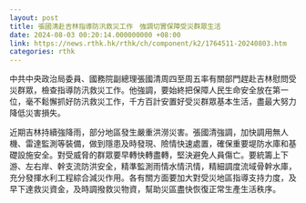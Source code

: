 ```yaml
---
layout: post
title: 張國清赴吉林指導防汛救災工作　強調切實保障受災群眾生活
date: 2024-08-03 00:20:14.000000000 +08:00
link: https://news.rthk.hk/rthk/ch/component/k2/1764511-20240803.htm
categories: rthk
---
```


中共中央政治局委員、國務院副總理張國清周四至周五率有關部門趕赴吉林慰問受災群眾，檢查指導防汛救災工作。他強調，要始終把保障人民生命安全放在第一位，毫不鬆懈抓好防汛救災工作，千方百計安置好受災群眾基本生活，盡最大努力降低災害損失。

近期吉林持續強降雨，部分地區發生嚴重洪澇災害。張國清強調，加快調用無人機、雷達監測等裝備，做到隱患及時發現、險情快速處置，確保重要堤防水庫和基礎設施安全。對受威脅的群眾要早轉快轉盡轉，堅決避免人員傷亡。要統籌上下游、左右岸、幹支流防洪安全，精準監測雨情水情汛情，精細調度流域骨幹水庫，充分發揮水利工程綜合減災作用。各有關方面要加大對受災地區指導支持力度，及早下達救災資金，及時調撥救災物資，幫助災區盡快恢復正常生產生活秩序。
